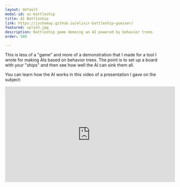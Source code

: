 ```yaml
---
layout: default
modal-id: ai-battleship
title: AI Battleship
link: https://jschomay.github.io/elixir-battleship-guesser/
featured: splash.jpg
description: Battleship game demoing an AI powered by behavior trees
order: 500

---
```


This is less of a "game" and more of a demonstration that I made for a tool I wrote for making AIs based on behavior trees.  The point is to set up a board with your "ships" and then see how well the AI can sink them all.

You can learn how the AI works in this video of a presentation I gave on the subject:

<iframe width="560" height="315" src="https://www.youtube.com/embed/3sLYzxuKGXI?rel=0" frameborder="0" allow="autoplay; encrypted-media" allowfullscreen></iframe>
